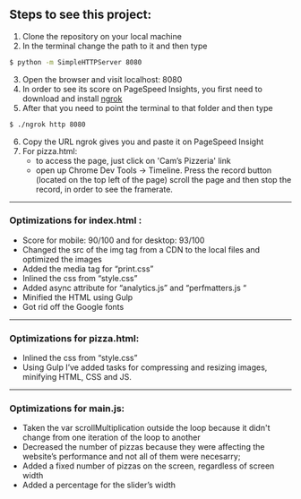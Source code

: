 ## Steps to see this project:
1. Clone the repository on your local machine
2. In the terminal change the path to it and then type

```bash
$ python -m SimpleHTTPServer 8080
```

3. Open the browser and visit localhost: 8080
4. In order to see its score on PageSpeed Insights, you first need to download and install [ngrok](https://ngrok.com/)
5. After that you need to point the terminal to that folder and then type
``` bash
$ ./ngrok http 8080
```

6. Copy the URL ngrok gives you and paste it on PageSpeed Insight
7. For pizza.html:
	- to access the page, just click on 'Cam’s Pizzeria' link
	- open up Chrome Dev Tools -> Timeline. Press the record button (located on the top left of the page) scroll the page and then stop the record, in order to see the framerate.


--------------

### Optimizations  for index.html :  
- Score for mobile: 90/100 and for desktop: 93/100
- Changed the src of the img tag from a CDN to the local files and optimized the images
- Added the media tag for “print.css”
- Inlined the css from “style.css”
- Added async attribute for “analytics.js” and “perfmatters.js “
- Minified the HTML using Gulp
- Got rid off the Google fonts

--------------

### Optimizations for pizza.html:

  - Inlined the css from “style.css”
  - Using Gulp  I’ve added tasks for compressing and resizing images, minifying HTML, CSS and JS.

--------------

### Optimizations for main.js:

- Taken the var scrollMultiplication outside the loop because it didn't change from one iteration of the loop to another
- Decreased the number of pizzas because they were affecting the website’s performance and not all of them were necesarry;
- Added a fixed number of pizzas on the screen, regardless of screen width
- Added a percentage for the slider’s width
